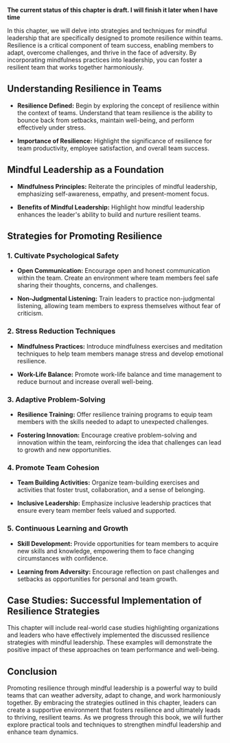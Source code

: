 **The current status of this chapter is draft. I will finish it later when I have time**

In this chapter, we will delve into strategies and techniques for mindful leadership that are specifically designed to promote resilience within teams. Resilience is a critical component of team success, enabling members to adapt, overcome challenges, and thrive in the face of adversity. By incorporating mindfulness practices into leadership, you can foster a resilient team that works together harmoniously.

Understanding Resilience in Teams
---------------------------------

* **Resilience Defined:** Begin by exploring the concept of resilience within the context of teams. Understand that team resilience is the ability to bounce back from setbacks, maintain well-being, and perform effectively under stress.

* **Importance of Resilience:** Highlight the significance of resilience for team productivity, employee satisfaction, and overall team success.

Mindful Leadership as a Foundation
----------------------------------

* **Mindfulness Principles:** Reiterate the principles of mindful leadership, emphasizing self-awareness, empathy, and present-moment focus.

* **Benefits of Mindful Leadership:** Highlight how mindful leadership enhances the leader's ability to build and nurture resilient teams.

Strategies for Promoting Resilience
-----------------------------------

### 1. **Cultivate Psychological Safety**

* **Open Communication:** Encourage open and honest communication within the team. Create an environment where team members feel safe sharing their thoughts, concerns, and challenges.

* **Non-Judgmental Listening:** Train leaders to practice non-judgmental listening, allowing team members to express themselves without fear of criticism.

### 2. **Stress Reduction Techniques**

* **Mindfulness Practices:** Introduce mindfulness exercises and meditation techniques to help team members manage stress and develop emotional resilience.

* **Work-Life Balance:** Promote work-life balance and time management to reduce burnout and increase overall well-being.

### 3. **Adaptive Problem-Solving**

* **Resilience Training:** Offer resilience training programs to equip team members with the skills needed to adapt to unexpected challenges.

* **Fostering Innovation:** Encourage creative problem-solving and innovation within the team, reinforcing the idea that challenges can lead to growth and new opportunities.

### 4. **Promote Team Cohesion**

* **Team Building Activities:** Organize team-building exercises and activities that foster trust, collaboration, and a sense of belonging.

* **Inclusive Leadership:** Emphasize inclusive leadership practices that ensure every team member feels valued and supported.

### 5. **Continuous Learning and Growth**

* **Skill Development:** Provide opportunities for team members to acquire new skills and knowledge, empowering them to face changing circumstances with confidence.

* **Learning from Adversity:** Encourage reflection on past challenges and setbacks as opportunities for personal and team growth.

Case Studies: Successful Implementation of Resilience Strategies
----------------------------------------------------------------

This chapter will include real-world case studies highlighting organizations and leaders who have effectively implemented the discussed resilience strategies with mindful leadership. These examples will demonstrate the positive impact of these approaches on team performance and well-being.

Conclusion
----------

Promoting resilience through mindful leadership is a powerful way to build teams that can weather adversity, adapt to change, and work harmoniously together. By embracing the strategies outlined in this chapter, leaders can create a supportive environment that fosters resilience and ultimately leads to thriving, resilient teams. As we progress through this book, we will further explore practical tools and techniques to strengthen mindful leadership and enhance team dynamics.
